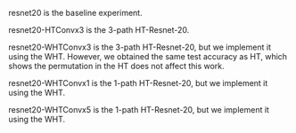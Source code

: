 resnet20 is the baseline experiment.

resnet20-HTConvx3 is the 3-path HT-Resnet-20.

resnet20-WHTConvx3 is the 3-path HT-Resnet-20, but we implement it using the WHT. However, we obtained the same test accuracy as HT, which shows the permutation in the HT does not affect this work. 

resnet20-WHTConvx1 is the 1-path HT-Resnet-20, but we implement it using the WHT.  

resnet20-WHTConvx5 is the 1-path HT-Resnet-20, but we implement it using the WHT.  
